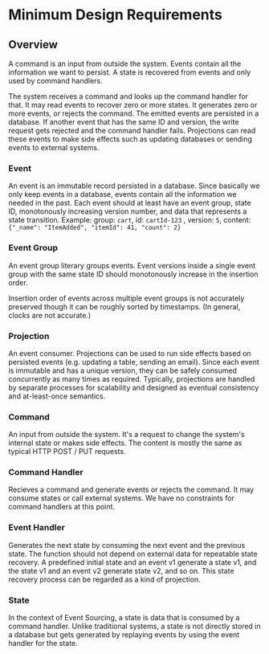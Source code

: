 # Minimum Design Requirements

## Overview

A command is an input from outside the system. Events contain all the information we want to persist. A state is recovered from events and only used by command handlers.

The system receives a command and looks up the command handler for that. It may read events to recover zero or more states. It generates zero or more events, or rejects the command. The emitted events are persisted in a database. If another event that has the same ID and version, the write request gets rejected and the command handler fails. Projections can read these events to make side effects such as updating databases or sending events to external systems.

### Event

An event is an immutable record persisted in a database. Since basically we only keep events in a database, events contain all the information we needed in the past. Each event should at least have an event group, state ID, monotonously increasing version number, and data that represents a state transition. Example: group: `cart`, id: `cartId-123` , version: `5`, content: `{"_name": "ItemAdded", "itemId": 41, "count": 2}`

### Event Group

An event group literary groups events. Event versions inside a single event group with the same state ID should monotonously increase in the insertion order.

Insertion order of events across multiple event groups is not accurately preserved though it can be roughly sorted by timestamps. (In general, clocks are not accurate.)

### Projection

An event consumer. Projections can be used to run side effects based on persisted events (e.g. updating a table, sending an email). Since each event is immutable and has a unique version, they can be safely consumed concurrently as many times as required. Typically, projections are handled by separate processes for scalability and designed as eventual consistency and at-least-once semantics.

### Command

An input from outside the system. It's a request to change the system's internal state or makes side effects. The content is mostly the same as typical HTTP POST / PUT requests.

### Command Handler

Recieves a command and generate events or rejects the command. It may consume states or call external systems. We have no constraints for command handlers at this point.&#x20;

### Event Handler

Generates the next state by consuming the next event and the previous state. The function should not depend on external data for repeatable state recovery. A predefined initial state and an event v1 generate a state v1, and the state v1 and an event v2 generate state v2, and so on. This state recovery process can be regarded as a kind of projection.

### State

In the context of Event Sourcing, a state is data that is consumed by a command handler. Unlike traditional systems, a state is not directly stored in a database but gets generated by replaying events by using the event handler for the state.
